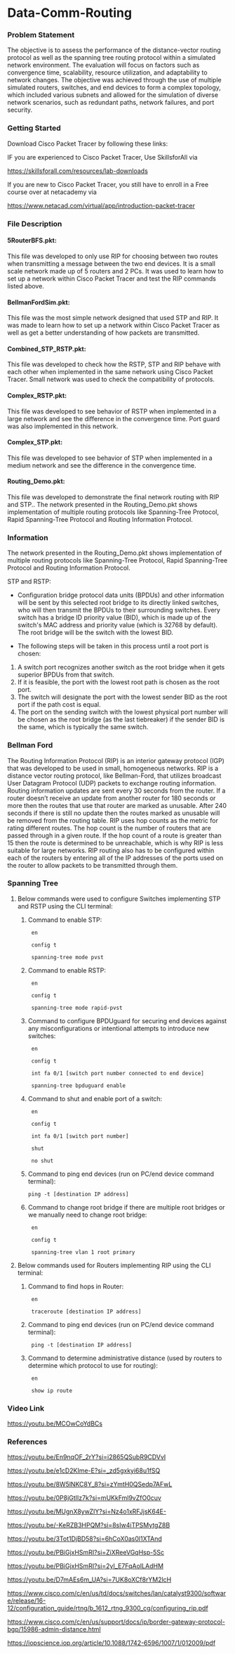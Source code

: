# Data-Comm-Routing

### Problem Statement
The objective is to assess the performance of the distance-vector routing protocol as well as the spanning tree routing protocol within a simulated network environment. The evaluation will focus on factors such as convergence time, scalability, resource utilization, and adaptability to network changes. The objective was achieved through the use of multiple simulated routers, switches, and end devices to form a complex topology, which included various subnets and allowed for the simulation of diverse network scenarios, such as redundant paths, network failures, and port security.

### Getting Started

Download Cisco Packet Tracer by following these links:

IF you are experienced to Cisco Packet Tracer, Use SkillsforAll via 

  https://skillsforall.com/resources/lab-downloads
  
If you are new to Cisco Packet Tracer, you still have to enroll in a Free course over at netacademy via 

  https://www.netacad.com/virtual/app/introduction-packet-tracer

### File Description

#### 5RouterBFS.pkt:
This file was developed to only use RIP for choosing between two routes  when transmitting a message between the two end devices. It is a small scale network made up of 5 routers and 2 PCs. It was used to learn how to set up a network within Cisco Packet Tracer and test the RIP commands listed above.

#### BellmanFordSim.pkt:
This file was the most simple network designed that used STP and RIP. It was made to learn how to set up a network within Cisco Packet Tracer as well as get a better understanding of how packets are transmitted.

#### Combined_STP_RSTP.pkt:
This file was developed to check how the RSTP, STP and RIP behave with each other when implemented in the same network using Cisco Packet Tracer. Small network was used to check the compatibility of protocols.


#### Complex_RSTP.pkt:
This file was developed to see behavior of RSTP when implemented in a large network and see the difference in the convergence time. Port guard was also implemented in this network.


#### Complex_STP.pkt:
This file was developed to see behavior of STP when implemented in a medium network and see the difference in the convergence time. 

#### Routing_Demo.pkt:
This file was developed to demonstrate the final network routing with RIP and STP.. The network presented in the Routing_Demo.pkt shows implementation of multiple routing protocols like Spanning-Tree Protocol, Rapid Spanning-Tree Protocol and Routing Information Protocol.

### Information

The network presented in the Routing_Demo.pkt shows implementation of multiple routing protocols like Spanning-Tree Protocol, Rapid Spanning-Tree Protocol and Routing Information Protocol.

STP and RSTP: 

- Configuration bridge protocol data units (BPDUs) and other information will be sent by this selected root bridge to its directly linked switches, who will then transmit the BPDUs to their surrounding switches. Every switch has a bridge ID priority value (BID), which is made up of the switch's MAC address and priority value (which is 32768 by default). The root bridge will be the switch with the lowest BID.
  
- The following steps will be taken in this process until a root port is chosen:
1. A switch port recognizes another switch as the root bridge when it gets superior BPDUs from that switch.
2. If it is feasible, the port with the lowest root path is chosen as the root port.
3. The switch will designate the port with the lowest sender BID as the root port if the path cost is equal.
4. The port on the sending switch with the lowest physical port number will be chosen as the root bridge (as the last tiebreaker) if the sender BID is the same, which is typically the same switch.

### Bellman Ford

The Routing Information Protocol (RIP) is an interior gateway protocol (IGP) that was developed to be used in small, homogeneous networks. RIP is a distance vector routing protocol, like Bellman-Ford, that utilizes broadcast User Datagram Protocol (UDP) packets to exchange routing information. Routing information updates are sent every 30 seconds from the router. If a router doesn’t receive an update from another router for 180 seconds or more then the routes that use that router are marked as unusable. After 240 seconds if there is still no update then the routes marked as unusable will be removed from the routing table. RIP uses hop counts as the metric for rating different routes. The hop count is the number of routers that are passed through in a given route. If the hop count of a route is greater than 15 then the route is determined to be unreachable, which is why RIP is less suitable for large networks. RIP routing also has to be configured within each of the routers by entering all of the IP addresses of the ports used on the router to allow packets to be transmitted through them.

### Spanning Tree

1. Below commands were used to configure Switches implementing STP and RSTP using the CLI terminal:

    1. Command to enable STP:

            en

            config t

            spanning-tree mode pvst

    2. Command to enable RSTP:
    
            en

            config t

            spanning-tree mode rapid-pvst

    3. Command to configure BPDUguard for securing end devices against any misconfigurations or intentional attempts to introduce new switches:
    
            en

            config t

            int fa 0/1 [switch port number connected to end device]

            spanning-tree bpduguard enable

    4. Command to shut and enable port of a switch:
    
            en

            config t

            int fa 0/1 [switch port number]

            shut

            no shut


     5. Command to ping end devices (run on PC/end device command terminal):
     
            ping -t [destination IP address]

      6. Command to change root bridge if there are multiple root bridges or we manually need to change root bridge:
      
              en

              config t

              spanning-tree vlan 1 root primary

2. Below commands used for Routers implementing RIP using the CLI terminal:

    1. Command to find hops in Router:
   
            en
       
            traceroute [destination IP address]


    2. Command to ping end devices (run on PC/end device command terminal):
       
            ping -t [destination IP address]


    4. Command to determine administrative distance (used by routers to determine which protocol to use for routing):
       
            en
       
            show ip route


### Video Link
https://youtu.be/MCOwCoYdBCs 

### References
https://youtu.be/En9nqOF_2rY?si=i2865QSubR9CDVvI

https://youtu.be/e1cD2KIme-E?si=_zd5gxkyi68u1fSQ

https://youtu.be/8W5lNKC8Y_8?si=zYmtH0QSedp7AFwL

https://youtu.be/0P8jGtIIz7k?si=mUKkFml9vZfO0cuv

https://youtu.be/MUgnX8ywZIY?si=Nz4o1xRFJjsK64E-

https://youtu.be/-KeRZB3HPQM?si=8sIw4iTPSMytgZ8B

https://youtu.be/3Tot1DjBD58?si=6hCoX0as0l1XTAnd

https://youtu.be/PBiGjxHSmRI?si=ZiXReeVGqHsp-5Sc

https://youtu.be/PBiGjxHSmRI?si=2yI_E7FqAoILAdHM

https://youtu.be/D7mAEs6m_UA?si=7UK8oXCf8rYM2lcH

https://www.cisco.com/c/en/us/td/docs/switches/lan/catalyst9300/software/release/16-12/configuration_guide/rtng/b_1612_rtng_9300_cg/configuring_rip.pdf

https://www.cisco.com/c/en/us/support/docs/ip/border-gateway-protocol-bgp/15986-admin-distance.html

https://iopscience.iop.org/article/10.1088/1742-6596/1007/1/012009/pdf
